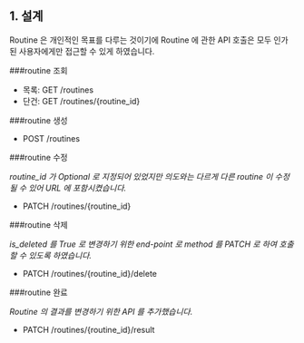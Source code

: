 ## 1. 설계

Routine 은 개인적인 목표를 다루는 것이기에 Routine 에 관한 API 호출은 모두 인가된 사용자에게만 접근할 수 있게 하였습니다.



###routine 조회

- 목록: GET /routines
- 단건: GET /routines/{routine_id}



###routine 생성

- POST /routines



###routine 수정

*routine_id 가 Optional 로 지정되어 있었지만 의도와는 다르게 다른 routine 이 수정될 수 있어 URL 에 포함시켰습니다.*

- PATCH /routines/{routine_id}



###routine 삭제

*is_deleted 를 True 로 변경하기 위한 end-point 로 method 를 PATCH 로 하여 호출할 수 있도록 하였습니다.* 
- PATCH /routines/{routine_id}/delete



###routine 완료

*Routine 의 결과를 변경하기 위한 API 를 추가했습니다.*

- PATCH /routines/{routine_id}/result